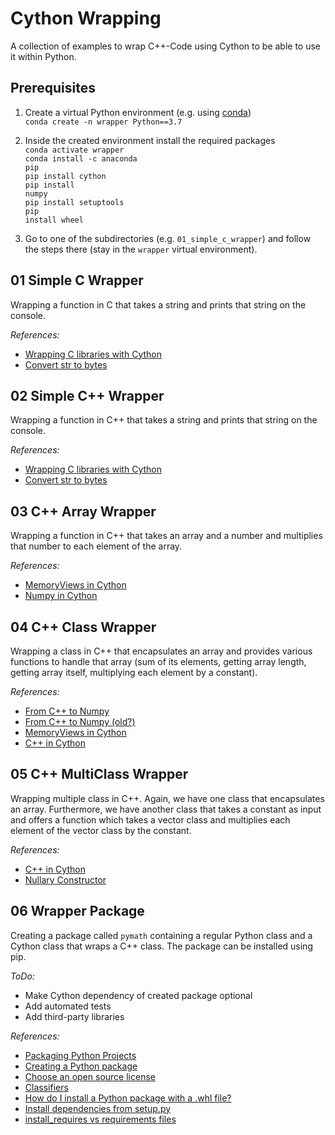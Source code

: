 # Cython Wrapping

A collection of examples to wrap C++-Code using Cython to be able to use it within Python.

## Prerequisites

1. Create a virtual Python environment (e.g. using [conda](https://docs.conda.io/projects/continuumio-conda/en/latest/user-guide/install/index.html))<br>
    <code>conda create -n wrapper Python==3.7</code><br>

2. Inside the created environment install the required packages<br>
   <code>conda activate wrapper</code><br>
   <code>conda install -c anaconda pip</code><br>
   <code>pip install cython</code><br>
   <code>pip install numpy</code><br>
   <code>pip install setuptools</code><br>
   <code>pip install wheel</code><br>

3. Go to one of the subdirectories (e.g. <code>01_simple_c_wrapper</code>) and follow the steps 
   there (stay in the <code>wrapper</code> virtual environment).<br>

## 01 Simple C Wrapper

Wrapping a function in C that takes a string and prints that string on the console.

*References:*

- [Wrapping C libraries with Cython](https://stavshamir.github.io/python/making-your-c-library-callable-from-python-by-wrapping-it-with-cython/)
- [Convert str to bytes](https://mkyong.com/python/python-3-convert-string-to-bytes/)

## 02 Simple C++ Wrapper

Wrapping a function in C++ that takes a string and prints that string on the console.

*References:*

- [Wrapping C libraries with Cython](https://stavshamir.github.io/python/making-your-c-library-callable-from-python-by-wrapping-it-with-cython/)
- [Convert str to bytes](https://mkyong.com/python/python-3-convert-string-to-bytes/)

## 03 C++ Array Wrapper

Wrapping a function in C++ that takes an array and a number and multiplies that number to each 
element of the array.

*References:*

- [MemoryViews in Cython](https://cython.readthedocs.io/en/latest/src/userguide/memoryviews.html)
- [Numpy in Cython](https://cython.readthedocs.io/en/latest/src/userguide/numpy_tutorial.html)

## 04 C++ Class Wrapper

Wrapping a class in C++ that encapsulates an array and provides various functions to handle that 
array (sum of its elements, getting array length, getting array itself, multiplying each element by 
a constant).

*References:*

- [From C++ to Numpy](https://stackoverflow.com/questions/43021574/cast-c-array-into-numpy-array-cython-typed-memoryview-in-cython-code)
- [From C++ to Numpy (old?)](http://gael-varoquaux.info/programming/cython-example-of-exposing-c-computed-arrays-in-python-without-data-copies.html)
- [MemoryViews in Cython](http://docs.cython.org/en/latest/src/userguide/memoryviews.html)
- [C++ in Cython](https://cython.readthedocs.io/en/latest/src/userguide/wrapping_CPlusPlus.html)

## 05 C++ MultiClass Wrapper

Wrapping multiple class in C++. Again, we have one class that encapsulates an array. Furthermore, we 
have another class that takes a constant as input and offers a function which takes a vector class 
and multiplies each element of the vector class by the constant.

*References:*

- [C++ in Cython](https://cython.readthedocs.io/en/latest/src/userguide/wrapping_CPlusPlus.html)
- [Nullary Constructor](https://stackoverflow.com/questions/55086112/initialize-class-with-only-one-static-method-no-constructor)

## 06 Wrapper Package

Creating a package called <code>pymath</code> containing a regular Python class and a Cython class 
that wraps a C++ class. The package can be installed using pip.

*ToDo:*

- Make Cython dependency of created package optional
- Add automated tests
- Add third-party libraries

*References:*

- [Packaging Python Projects](https://packaging.python.org/tutorials/packaging-projects/)
- [Creating a Python package](https://betterscientificsoftware.github.io/python-for-hpc/tutorials/python-pypi-packaging/#creating-a-python-package)
- [Choose an open source license](https://choosealicense.com/)
- [Classifiers](https://pypi.org/classifiers/)
- [How do I install a Python package with a .whl file?](https://stackoverflow.com/questions/27885397/how-do-i-install-a-python-package-with-a-whl-file?rq=1)
- [Install dependencies from setup.py](https://stackoverflow.com/questions/26900328/install-dependencies-from-setup-py)
- [install_requires vs requirements files](https://packaging.python.org/discussions/install-requires-vs-requirements/)
